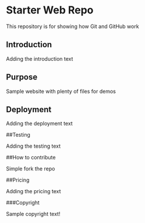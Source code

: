 # Starter Web Repo

This repository is for showing how Git and GitHub work

## Introduction

Adding the introduction text

## Purpose

Sample website with plenty of files for demos

## Deployment

Adding the deployment text

##Testing

Adding the testing text

##How to contribute

Simple fork the repo

##Pricing

Adding the pricing text

###Copyright

Sample copyright text!
